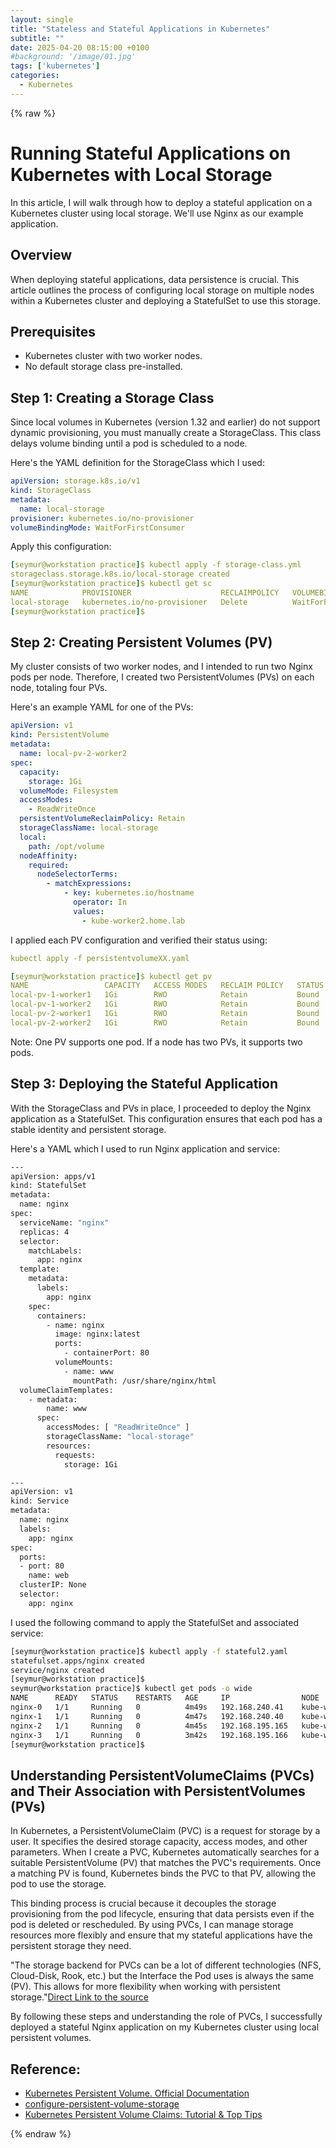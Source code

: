 ```yaml
---
layout: single
title: "Stateless and Stateful Applications in Kubernetes"
subtitle: ""
date: 2025-04-20 08:15:00 +0100
#background: '/image/01.jpg'
tags: ['kubernetes']
categories:
  - Kubernetes
---
```


{% raw %}

# Running Stateful Applications on Kubernetes with Local Storage

In this article, I will walk through how to deploy a stateful application on a Kubernetes cluster using local storage. We'll use Nginx as our example application.

## Overview

When deploying stateful applications, data persistence is crucial. This article outlines the process of configuring local storage on multiple nodes within a Kubernetes cluster and deploying a StatefulSet to use this storage.

## Prerequisites

- Kubernetes cluster with two worker nodes.
- No default storage class pre-installed.

## Step 1: Creating a Storage Class

Since local volumes in Kubernetes (version 1.32 and earlier) do not support dynamic provisioning, you must manually create a StorageClass. This class delays volume binding until a pod is scheduled to a node.

Here's the YAML definition for the StorageClass which I used:

````yaml
apiVersion: storage.k8s.io/v1
kind: StorageClass
metadata:
  name: local-storage
provisioner: kubernetes.io/no-provisioner
volumeBindingMode: WaitForFirstConsumer
````

Apply this configuration:

````yaml
[seymur@workstation practice]$ kubectl apply -f storage-class.yml 
storageclass.storage.k8s.io/local-storage created
[seymur@workstation practice]$ kubectl get sc
NAME            PROVISIONER                    RECLAIMPOLICY   VOLUMEBINDINGMODE      ALLOWVOLUMEEXPANSION   AGE
local-storage   kubernetes.io/no-provisioner   Delete          WaitForFirstConsumer   false                  7s
[seymur@workstation practice]$ 
````

## Step 2: Creating Persistent Volumes (PV)

My cluster consists of two worker nodes, and I intended to run two Nginx pods per node. Therefore, I created two PersistentVolumes (PVs) on each node, totaling four PVs.​

Here's an example YAML for one of the PVs:​

````yaml
apiVersion: v1
kind: PersistentVolume
metadata:
  name: local-pv-2-worker2
spec:
  capacity:
    storage: 1Gi
  volumeMode: Filesystem
  accessModes:
    - ReadWriteOnce
  persistentVolumeReclaimPolicy: Retain
  storageClassName: local-storage
  local:
    path: /opt/volume
  nodeAffinity:
    required:
      nodeSelectorTerms:
        - matchExpressions:
            - key: kubernetes.io/hostname
              operator: In
              values:
                - kube-worker2.home.lab
````

I applied each PV configuration and verified their status using:

````yaml
kubectl apply -f persistentvolumeXX.yaml

[seymur@workstation practice]$ kubectl get pv
NAME                 CAPACITY   ACCESS MODES   RECLAIM POLICY   STATUS   CLAIM                 STORAGECLASS    VOLUMEATTRIBUTESCLASS   REASON   AGE
local-pv-1-worker1   1Gi        RWO            Retain           Bound    default/www-nginx-0   local-storage   <unset>                          10m
local-pv-1-worker2   1Gi        RWO            Retain           Bound    default/www-nginx-2   local-storage   <unset>                          2m
local-pv-2-worker1   1Gi        RWO            Retain           Bound    default/www-nginx-1   local-storage   <unset>                          7m12s
local-pv-2-worker2   1Gi        RWO            Retain           Bound    default/www-nginx-3   local-storage   <unset>                          106s
````

Note: One PV supports one pod. If a node has two PVs, it supports two pods.

## Step 3: Deploying the Stateful Application

With the StorageClass and PVs in place, I proceeded to deploy the Nginx application as a StatefulSet. This configuration ensures that each pod has a stable identity and persistent storage.​

Here's a YAML which I used to run Nginx application and service:

````bash
---
apiVersion: apps/v1
kind: StatefulSet
metadata:
  name: nginx
spec:
  serviceName: "nginx"
  replicas: 4
  selector:
    matchLabels:
      app: nginx
  template:
    metadata:
      labels:
        app: nginx
    spec:
      containers:
        - name: nginx
          image: nginx:latest
          ports:
            - containerPort: 80
          volumeMounts:
            - name: www
              mountPath: /usr/share/nginx/html
  volumeClaimTemplates:
    - metadata:
        name: www
      spec:
        accessModes: [ "ReadWriteOnce" ]
        storageClassName: "local-storage"
        resources:
          requests:
            storage: 1Gi

---
apiVersion: v1
kind: Service
metadata:
  name: nginx
  labels:
    app: nginx
spec:
  ports:
  - port: 80
    name: web
  clusterIP: None
  selector:
    app: nginx
````

I used the following command to apply the StatefulSet and associated service:​

````bash
[seymur@workstation practice]$ kubectl apply -f stateful2.yaml 
statefulset.apps/nginx created
service/nginx created
[seymur@workstation practice]$ 
seymur@workstation practice]$ kubectl get pods -o wide
NAME      READY   STATUS    RESTARTS   AGE     IP                NODE                    NOMINATED NODE   READINESS GATES
nginx-0   1/1     Running   0          4m49s   192.168.240.41    kube-worker1.home.lab   <none>           <none>
nginx-1   1/1     Running   0          4m47s   192.168.240.40    kube-worker1.home.lab   <none>           <none>
nginx-2   1/1     Running   0          4m45s   192.168.195.165   kube-worker2.home.lab   <none>           <none>
nginx-3   1/1     Running   0          3m42s   192.168.195.166   kube-worker2.home.lab   <none>           <none>
[seymur@workstation practice]$ 
````

## Understanding PersistentVolumeClaims (PVCs) and Their Association with PersistentVolumes (PVs)

In Kubernetes, a PersistentVolumeClaim (PVC) is a request for storage by a user. It specifies the desired storage capacity, access modes, and other parameters. When I create a PVC, Kubernetes automatically searches for a suitable PersistentVolume (PV) that matches the PVC's requirements. Once a matching PV is found, Kubernetes binds the PVC to that PV, allowing the pod to use the storage.​

This binding process is crucial because it decouples the storage provisioning from the pod lifecycle, ensuring that data persists even if the pod is deleted or rescheduled. By using PVCs, I can manage storage resources more flexibly and ensure that my stateful applications have the persistent storage they need.​

"The storage backend for PVCs can be a lot of different technologies (NFS, Cloud-Disk, Rook, etc.) but the Interface the Pod uses is always the same (PV). This allows for more flexibility when working with persistent storage."[Direct Link to the source](https://www.reddit.com/r/kubernetes/comments/17kspnx/comment/k79osiw/?utm_source=share&utm_medium=web3x&utm_name=web3xcss&utm_term=1&utm_content=share_button)

By following these steps and understanding the role of PVCs, I successfully deployed a stateful Nginx application on my Kubernetes cluster using local persistent volumes.

## Reference:

- [Kubernetes Persistent Volume. Official Documentation](https://kubernetes.io/docs/concepts/storage/persistent-volumes/)
- [configure-persistent-volume-storage](https://kubernetes.io/docs/tasks/configure-pod-container/configure-persistent-volume-storage/)
- [Kubernetes Persistent Volume Claims: Tutorial & Top Tips](https://www.groundcover.com/blog/kubernetes-pvc)


{% endraw %}

